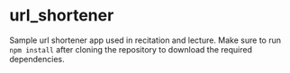 # url_shortener
Sample url shortener app used in recitation and lecture.  Make sure to run `npm install` after cloning the repository to download the required dependencies.

